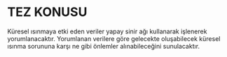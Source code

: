 # TEZ KONUSU

Küresel ısınmaya etki eden veriler yapay sinir ağı kullanarak işlenerek yorumlanacaktır. Yorumlanan verilere göre gelecekte oluşabilecek küresel ısınma sorununa karşı ne gibi önlemler alınabileceğini sunulacaktır.

